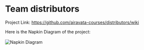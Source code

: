 # Team distributors

Project Link: https://github.com/airavata-courses/distributors/wiki  

Here is the Napkin Diagram of the project:  
<br>
![Napkin Diagram](https://raw.githubusercontent.com/airavata-courses/distributors/master/netbux_napkindiagram.jpeg)
